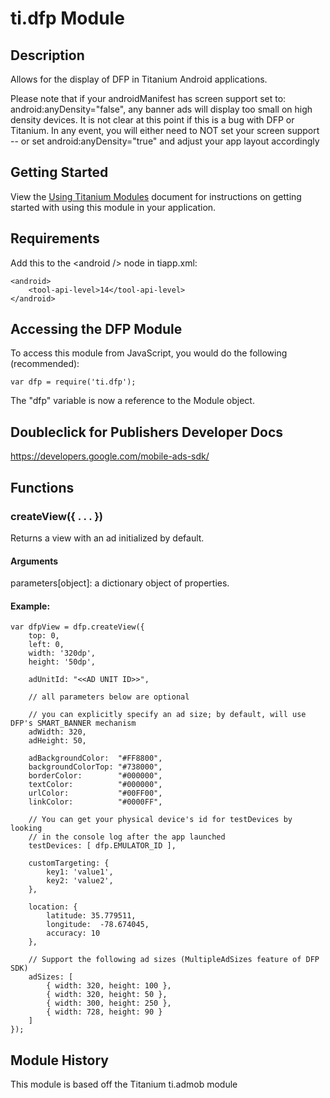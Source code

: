 # ti.dfp Module

## Description

Allows for the display of DFP in Titanium Android applications. 

Please note that if your androidManifest has screen support set to: android:anyDensity="false", 
any banner ads will display too small on high density devices. 
It is not clear at this point if this is a bug with DFP or Titanium. 
In any event, you will either need to NOT set your screen support -- 
or set android:anyDensity="true" and adjust your app layout accordingly

## Getting Started

View the [Using Titanium Modules](http://docs.appcelerator.com/titanium/latest/#!/guide/Using_Titanium_Modules) document for instructions on getting
started with using this module in your application.

## Requirements

Add this to the &lt;android /&gt; node in tiapp.xml: 

	<android>
	    <tool-api-level>14</tool-api-level>
	</android>

## Accessing the DFP Module

To access this module from JavaScript, you would do the following (recommended):

	var dfp = require('ti.dfp');

The "dfp" variable is now a reference to the Module object.	

## Doubleclick for Publishers Developer Docs
<https://developers.google.com/mobile-ads-sdk/>

## Functions

### createView({ . . . })

Returns a view with an ad initialized by default.

#### Arguments

parameters[object]: a dictionary object of properties.

#### Example:

	var dfpView = dfp.createView({
		top: 0, 
		left: 0,
		width: '320dp', 
		height: '50dp',
	
	    adUnitId: "<<AD UNIT ID>>",

		// all parameters below are optional

	    // you can explicitly specify an ad size; by default, will use DFP's SMART_BANNER mechanism
    	adWidth: 320,
	    adHeight: 50,

	    adBackgroundColor:  "#FF8800", 
	    backgroundColorTop: "#738000", 
	    borderColor:        "#000000", 
	    textColor:          "#000000", 
	    urlColor:           "#00FF00", 
	    linkColor:          "#0000FF", 
	    
		// You can get your physical device's id for testDevices by looking 
		// in the console log after the app launched
		testDevices: [ dfp.EMULATOR_ID ],
		
		customTargeting: {
	    	key1: 'value1',
	    	key2: 'value2',
	    },
	    
		location: {
			latitude: 35.779511,
			longitude:  -78.674045,
			accuracy: 10
		},
		
		// Support the following ad sizes (MultipleAdSizes feature of DFP SDK)
		adSizes: [
			{ width: 320, height: 100 },
			{ width: 320, height: 50 },
			{ width: 300, height: 250 },
			{ width: 728, height: 90 }
		]
	});

## Module History

This module is based off the Titanium ti.admob module

